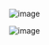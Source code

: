 ![image](https://user-images.githubusercontent.com/87432361/182506202-6776a404-160a-462b-a756-f44fc218714c.png)

![image](https://user-images.githubusercontent.com/87432361/182505336-4b93faf5-d4a4-4625-b217-cf82f9edd109.png)

